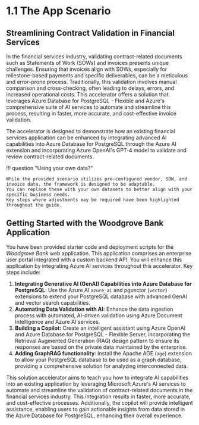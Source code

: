 # 1.1 The App Scenario

## Streamlining Contract Validation in Financial Services

In the financial services industry, validating contract-related documents such as Statements of Work (SOWs) and invoices presents unique challenges. Ensuring that invoices align with SOWs, especially for milestone-based payments and specific deliverables, can be a meticulous and error-prone process. Traditionally, this validation involves manual comparison and cross-checking, often leading to delays, errors, and increased operational costs. This accelerator offers a solution that leverages Azure Database for PostgreSQL - Flexible and Azure's comprehensive suite of AI services to automate and streamline this process, resulting in faster, more accurate, and cost-effective invoice validation.

The accelerator is designed to demonstrate how an existing financial services application can be enhanced by integrating advanced AI capabilities into Azure Database for PostgreSQL through the Azure AI extension and incorporating Azure OpenAI's GPT-4 model to validate and review contract-related documents.

!!! question "Using your own data?"

    While the provided scenario utilizes pre-configured vendor, SOW, and invoice data, the framework is designed to be adaptable.
    You can replace these with your own datasets to better align with your specific business needs.
    Key steps where adjustments may be required have been highlighted throughout the guide.

## Getting Started with the Woodgrove Bank Application

You have been provided starter code and deployment scripts for the _Woodgrove Bank_ web application. This application comprises an enterprise user portal integrated with a custom backend API. You will enhance this application by integrating Azure AI services throughout this accelerator. Key steps include:

1. **Integrating Generative AI (GenAI) Capabilities into Azure Database for PostgreSQL**: Use the Azure AI `azure_ai` and pgvector (`vector`) extensions to extend your PostgreSQL database with advanced GenAI and vector search capabilities.
2. **Automating Data Validation with AI:** Enhance the data ingestion process with automated, AI-driven validation using Azure Document Intelligence and Azure AI services.
3. **Building a Copilot:** Create an intelligent assistant using Azure OpenAI and Azure Database for PostgreSQL - Flexible Server, incorporating the Retrieval Augmented Generation (RAG) design pattern to ensure its responses are based on the private data maintained by the enterprise.
4. **Adding GraphRAG functionality**: Install the Apache AGE (`age`) extension to allow your PostgreSQL database to be used as a graph database, providing a comprehensive solution for analyzing interconnected data.

This solution accelerator aims to teach you how to integrate AI capabilities into an existing application by leveraging Microsoft Azure's AI services to automate and streamline the validation of contract-related documents in the financial services industry. This integration results in faster, more accurate, and cost-effective processes. Additionally, the copilot will provide intelligent assistance, enabling users to gain actionable insights from data stored in the Azure Database for PostgreSQL, enhancing their overall experience.
